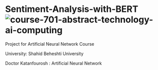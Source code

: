 # Sentiment-Analysis-with-BERT![course-701-abstract-technology-ai-computing](https://user-images.githubusercontent.com/103194257/177146551-3e877597-4f24-4c9a-a04f-f2d4742718d9.jpg)

 Project for Artificial Neural Network Course 
 
 University: Shahid Beheshti University
 
Doctor Katanfourosh : Artificial Neural Network

